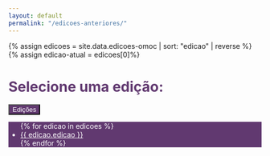 ```yaml
---
layout: default
permalink: "/edicoes-anteriores/"
---
```

{% assign edicoes = site.data.edicoes-omoc | sort: "edicao" | reverse %}
{% assign edicao-atual = edicoes[0]%}

<style>
    h1 {color: #613970; font-weight: bold;}
    .dcolor { background-color: #613970; color: #fff;}
    .dcolor2 { background-color: #613970; color: #fff;}
    .dcolor2:hover { background-color: #c6a9ff; color: #fff;}
</style>

<div class="container mt-5"  data-bs-smooth-scroll="true">
    <div class="row">
      <!-- Default dropend button -->
      <div class="btn-group dropend">
        <h1 class="mr-3">Selecione uma edição:</h1>
        <button type="button" class="btn dropdown-toggle dcolor" data-bs-toggle="dropdown" aria-expanded="false">
          Edições
        </button>
        <ul class="dropdown-menu dcolor">
          {% for edicao in edicoes %}
          <li><a class="dropdown-item dcolor2" href="{{site.url}}/edicao/{{edicao.edicao}}">{{ edicao.edicao }}</a></li>
          {% endfor %}
        </ul>
      </div>
    </div>
</div>
